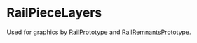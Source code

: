 # RailPieceLayers

Used for graphics by [RailPrototype](prototype:RailPrototype) and [RailRemnantsPrototype](prototype:RailRemnantsPrototype).

